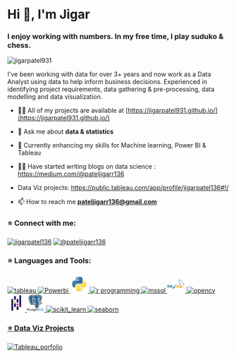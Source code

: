 <h1 align="left">Hi 👋, I'm Jigar</h1>
<h3 align="left">I enjoy working with numbers. In my free time, I play suduko & chess.</h3>

<p align="left"> <img src="https://komarev.com/ghpvc/?username=jigarpatel931&label=Profile%20views&color=0e75b6&style=flat" alt="jigarpatel931" /> </p>

I've been working with data for over 3+ years and now work as a Data Analyst using data to help inform business decisions. Experienced in identifying project requirements, data gathering & pre-processing, data modelling and data visualization.

- 👨‍💻 All of my projects are available at [https://jigarpatel931.github.io/](https://jigarpatel931.github.io/)

- 💬 Ask me about **data & statistics**

- 🌱 Currently enhancing my skills for Machine learning, Power BI & Tableau

- 👨‍💻 Have started writing blogs on data science : https://medium.com/@pateljigarr136

- Data Viz projects: https://public.tableau.com/app/profile/jigarpatel136#!/ 
 
- 📫 How to reach me **pateljigarr136@gmail.com**
 
<h3 align="left">⭐ Connect with me:</h3>
<p align="left">
<a href="https://linkedin.com/in/jigarpatel136" target="blank"><img align="center" src="https://raw.githubusercontent.com/rahuldkjain/github-profile-readme-generator/master/src/images/icons/Social/linked-in-alt.svg" alt="jigarpatel136" height="30" width="40" /></a>
<a href="https://medium.com/@pateljigarr136" target="blank"><img align="center" src="https://raw.githubusercontent.com/rahuldkjain/github-profile-readme-generator/master/src/images/icons/Social/medium.svg" alt="@pateljigarr136" height="30" width="40" /></a>
</p>

<h3 align="left">⭐ Languages and Tools:</h3>
<p align="left"> </a> <a href="https://www.tableau.com/" target="_blank" rel="noreferrer"> <img src="https://cdn.worldvectorlogo.com/logos/tableau-software.svg" alt="tableau" width="40" height="40"/> </a> </a> <a href="https://powerbi.microsoft.com/en-au/" target="_blank" rel="noreferrer"> <img src="https://upload.wikimedia.org/wikipedia/commons/thumb/c/cf/New_Power_BI_Logo.svg/2048px-New_Power_BI_Logo.svg.png" alt="Powerbi" width="40" height="40"/> </a>  </a> <a href="https://www.python.org" target="_blank" rel="noreferrer"> <img src="https://raw.githubusercontent.com/devicons/devicon/master/icons/python/python-original.svg" alt="python" width="40" height="40"/> </a>  </a> <a href="https://www.r-project.org/about.html" target="_blank" rel="noreferrer"> <img src="https://cdn.worldvectorlogo.com/logos/r-lang.svg" alt="r programming" width="40" height="40"/> </a> <a href="https://www.microsoft.com/en-us/sql-server" target="_blank" rel="noreferrer"> <img src="https://www.svgrepo.com/show/303229/microsoft-sql-server-logo.svg" alt="mssql" width="40" height="40"/> </a> <a href="https://www.mysql.com/" target="_blank" rel="noreferrer"> <img src="https://raw.githubusercontent.com/devicons/devicon/master/icons/mysql/mysql-original-wordmark.svg" alt="mysql" width="40" height="40"/> </a> <a href="https://opencv.org/" target="_blank" rel="noreferrer"> <img src="https://www.vectorlogo.zone/logos/opencv/opencv-icon.svg" alt="opencv" width="40" height="40"/> </a> <a href="https://pandas.pydata.org/" target="_blank" rel="noreferrer"> <img src="https://raw.githubusercontent.com/devicons/devicon/2ae2a900d2f041da66e950e4d48052658d850630/icons/pandas/pandas-original.svg" alt="pandas" width="40" height="40"/> </a> <a href="https://www.postgresql.org" target="_blank" rel="noreferrer"> <img src="https://raw.githubusercontent.com/devicons/devicon/master/icons/postgresql/postgresql-original-wordmark.svg" alt="postgresql" width="40" height="40"/><a href="https://scikit-learn.org/" target="_blank" rel="noreferrer"> <img src="https://upload.wikimedia.org/wikipedia/commons/0/05/Scikit_learn_logo_small.svg" alt="scikit_learn" width="40" height="40"/> </a> <a href="https://seaborn.pydata.org/" target="_blank" rel="noreferrer"> <img src="https://seaborn.pydata.org/_images/logo-mark-lightbg.svg" alt="seaborn" width="40" height="40"/> </p>

<h3 align="left">⭐ Data Viz Projects </h3>
<p align="left">
<a href="https://public.tableau.com/app/profile/jigarpatel136#!/" target="_blank"><img align="center" src="https://github.com/jigarpatel931/jigarpatel931.github.io/blob/6e6cb38d80d5c3454a924013cad9b06253b75cdb/images/Churn%20dashboard.png" alt="Tableau_porfolio" height="200" width="300" /></a> </p>
